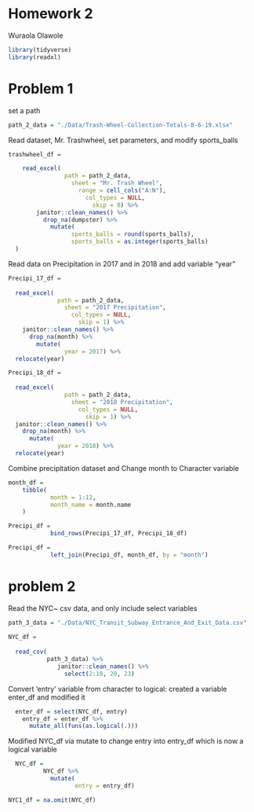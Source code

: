 Homework 2
================
Wuraola Olawole

``` r
library(tidyverse)
library(readxl)
```

# Problem 1

set a path

``` r
path_2_data = "./Data/Trash-Wheel-Collection-Totals-8-6-19.xlsx"
```

Read dataset, Mr. Trashwheel, set parameters, and modify sports\_balls

``` r
trashwheel_df =

    read_excel(
                path = path_2_data,
                  sheet = "Mr. Trash Wheel",
                    range = cell_cols("A:N"),
                      col_types = NULL,
                        skip = 0) %>%
        janitor::clean_names() %>%
          drop_na(dumpster) %>%
            mutate(
                  sports_balls = round(sports_balls),
                  sports_balls = as.integer(sports_balls)
  )
```

Read data on Precipitation in 2017 and in 2018 and add variable “year”

``` r
Precipi_17_df =
  
  read_excel(
              path = path_2_data,
                sheet = "2017 Precipitation",
                  col_types = NULL,
                    skip = 1) %>%
    janitor::clean_names() %>%
      drop_na(month) %>%
        mutate(
                year = 2017) %>%
  relocate(year)
```

``` r
Precipi_18_df =
  
  read_excel(
                path = path_2_data,
                  sheet = "2018 Precipitation",
                    col_types = NULL,
                      skip = 1) %>%
  janitor::clean_names() %>%
    drop_na(month) %>%
      mutate(
              year = 2018) %>%
  relocate(year)
```

Combine precipitation dataset and Change month to Character variable

``` r
month_df =
    tibble(
            month = 1:12,
            month_name = month.name
    )
```

``` r
Precipi_df = 
            bind_rows(Precipi_17_df, Precipi_18_df)

Precipi_df =
            left_join(Precipi_df, month_df, by = "month")
```

# problem 2

Read the NYC\~ csv data, and only include select variables

``` r
path_3_data = "./Data/NYC_Transit_Subway_Entrance_And_Exit_Data.csv"
  
NYC_df = 
    
  read_csv(
           path_3_data) %>% 
              janitor::clean_names() %>% 
                select(2:18, 20, 23)
```

Convert ‘entry’ variable from character to logical: created a variable
enter\_df and modified it

``` r
  enter_df = select(NYC_df, entry)
    entry_df = enter_df %>%
      mutate_all(funs(as.logical(.)))
```

Modified NYC\_df via mutate to change entry into entry\_df which is now
a logical variable

``` r
  NYC_df =  
          NYC_df %>%
            mutate(
                   entry = entry_df)

NYC1_df = na.omit(NYC_df)
```
